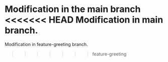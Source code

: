 Modification in the main branch
<<<<<<< HEAD
Modification in main branch.
=======
Modification in feature-greeting branch.
>>>>>>> feature-greeting
